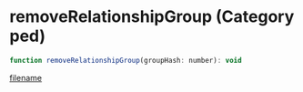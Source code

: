 # removeRelationshipGroup (Category ped)

```js
function removeRelationshipGroup(groupHash: number): void
```

[filename](removeRelationshipGroup_m.md ':include')